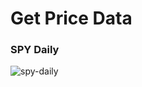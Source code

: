 # Get Price Data

### SPY Daily
![spy-daily](https://github.com/raybishun/scripts/tree/master/fin/py/spy_daily.jpg)